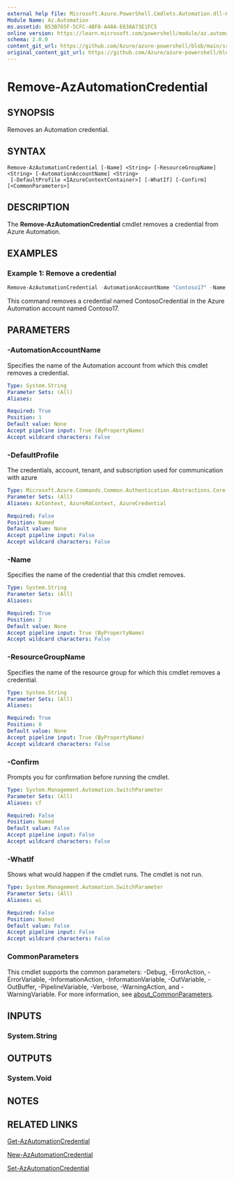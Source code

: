```yaml
---
external help file: Microsoft.Azure.PowerShell.Cmdlets.Automation.dll-Help.xml
Module Name: Az.Automation
ms.assetid: B53B765F-5CFC-4BF8-A48A-E638A73E1FC5
online version: https://learn.microsoft.com/powershell/module/az.automation/remove-azautomationcredential
schema: 2.0.0
content_git_url: https://github.com/Azure/azure-powershell/blob/main/src/Automation/Automation/help/Remove-AzAutomationCredential.md
original_content_git_url: https://github.com/Azure/azure-powershell/blob/main/src/Automation/Automation/help/Remove-AzAutomationCredential.md
---
```


# Remove-AzAutomationCredential

## SYNOPSIS
Removes an Automation credential.

## SYNTAX

```
Remove-AzAutomationCredential [-Name] <String> [-ResourceGroupName] <String> [-AutomationAccountName] <String>
 [-DefaultProfile <IAzureContextContainer>] [-WhatIf] [-Confirm] [<CommonParameters>]
```

## DESCRIPTION
The **Remove-AzAutomationCredential** cmdlet removes a credential from Azure Automation.

## EXAMPLES

### Example 1: Remove a credential
```powershell
Remove-AzAutomationCredential -AutomationAccountName "Contoso17" -Name "ContosoCredential" -ResourceGroupName "ResourceGroup01"
```

This command removes a credential named ContosoCredential in the Azure Automation account named Contoso17.

## PARAMETERS

### -AutomationAccountName
Specifies the name of the Automation account from which this cmdlet removes a credential.

```yaml
Type: System.String
Parameter Sets: (All)
Aliases:

Required: True
Position: 1
Default value: None
Accept pipeline input: True (ByPropertyName)
Accept wildcard characters: False
```

### -DefaultProfile
The credentials, account, tenant, and subscription used for communication with azure

```yaml
Type: Microsoft.Azure.Commands.Common.Authentication.Abstractions.Core.IAzureContextContainer
Parameter Sets: (All)
Aliases: AzContext, AzureRmContext, AzureCredential

Required: False
Position: Named
Default value: None
Accept pipeline input: False
Accept wildcard characters: False
```

### -Name
Specifies the name of the credential that this cmdlet removes.

```yaml
Type: System.String
Parameter Sets: (All)
Aliases:

Required: True
Position: 2
Default value: None
Accept pipeline input: True (ByPropertyName)
Accept wildcard characters: False
```

### -ResourceGroupName
Specifies the name of the resource group for which this cmdlet removes a credential.

```yaml
Type: System.String
Parameter Sets: (All)
Aliases:

Required: True
Position: 0
Default value: None
Accept pipeline input: True (ByPropertyName)
Accept wildcard characters: False
```

### -Confirm
Prompts you for confirmation before running the cmdlet.

```yaml
Type: System.Management.Automation.SwitchParameter
Parameter Sets: (All)
Aliases: cf

Required: False
Position: Named
Default value: False
Accept pipeline input: False
Accept wildcard characters: False
```

### -WhatIf
Shows what would happen if the cmdlet runs.
The cmdlet is not run.

```yaml
Type: System.Management.Automation.SwitchParameter
Parameter Sets: (All)
Aliases: wi

Required: False
Position: Named
Default value: False
Accept pipeline input: False
Accept wildcard characters: False
```

### CommonParameters
This cmdlet supports the common parameters: -Debug, -ErrorAction, -ErrorVariable, -InformationAction, -InformationVariable, -OutVariable, -OutBuffer, -PipelineVariable, -Verbose, -WarningAction, and -WarningVariable. For more information, see [about_CommonParameters](http://go.microsoft.com/fwlink/?LinkID=113216).

## INPUTS

### System.String

## OUTPUTS

### System.Void

## NOTES

## RELATED LINKS

[Get-AzAutomationCredential](./Get-AzAutomationCredential.md)

[New-AzAutomationCredential](./New-AzAutomationCredential.md)

[Set-AzAutomationCredential](./Set-AzAutomationCredential.md)


